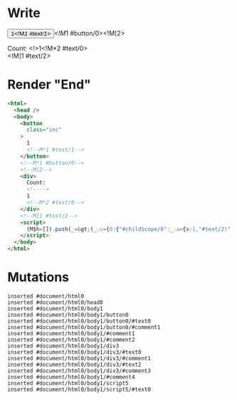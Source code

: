 # Write
  <button class=inc>1<!M*1 #text/1></button><!M*1 #button/0><!M[2><div>Count: <!>1<!M*2 #text/0></div><!M]1 #text/2><script>(M$h=[]).push(_=>(_.c={0:{"#childScope/0":_.a={x:1,"#text/2!":_.b={},"#text/2(":_._["packages/translator-tags/src/__tests__/fixtures/custom-tag-parameters-from-single-arg/template.marko_1_renderer"]}},1:_.a,2:_.b}),[1,"packages/translator-tags/src/__tests__/fixtures/custom-tag-parameters-from-single-arg/components/custom-tag.marko_0_x",])</script>


# Render "End"
```html
<html>
  <head />
  <body>
    <button
      class="inc"
    >
      1
      <!--M*1 #text/1-->
    </button>
    <!--M*1 #button/0-->
    <!--M[2-->
    <div>
      Count: 
      <!---->
      1
      <!--M*2 #text/0-->
    </div>
    <!--M]1 #text/2-->
    <script>
      (M$h=[]).push(_=&gt;(_.c={0:{"#childScope/0":_.a={x:1,"#text/2!":_.b={},"#text/2(":_._["packages/translator-tags/src/__tests__/fixtures/custom-tag-parameters-from-single-arg/template.marko_1_renderer"]}},1:_.a,2:_.b}),[1,"packages/translator-tags/src/__tests__/fixtures/custom-tag-parameters-from-single-arg/components/custom-tag.marko_0_x",])
    </script>
  </body>
</html>
```

# Mutations
```
inserted #document/html0
inserted #document/html0/head0
inserted #document/html0/body1
inserted #document/html0/body1/button0
inserted #document/html0/body1/button0/#text0
inserted #document/html0/body1/button0/#comment1
inserted #document/html0/body1/#comment1
inserted #document/html0/body1/#comment2
inserted #document/html0/body1/div3
inserted #document/html0/body1/div3/#text0
inserted #document/html0/body1/div3/#comment1
inserted #document/html0/body1/div3/#text2
inserted #document/html0/body1/div3/#comment3
inserted #document/html0/body1/#comment4
inserted #document/html0/body1/script5
inserted #document/html0/body1/script5/#text0
```